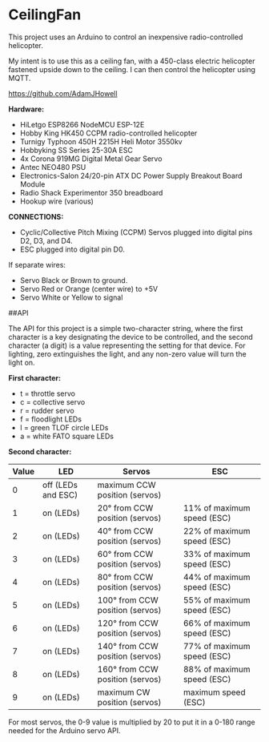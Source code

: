 # CeilingFan

This project uses an Arduino to control an inexpensive radio-controlled helicopter.

My intent is to use this as a ceiling fan, with a 450-class electric helicopter fastened upside down to the ceiling.  I can then control the helicopter using MQTT.

https://github.com/AdamJHowell

**Hardware:**
 - HiLetgo ESP8266 NodeMCU ESP-12E
 - Hobby King HK450 CCPM radio-controlled helicopter
 - Turnigy Typhoon 450H 2215H Heli Motor 3550kv
 - Hobbyking SS Series 25-30A ESC
 - 4x Corona 919MG Digital Metal Gear Servo
 - Antec NEO480 PSU
 - Electronics-Salon 24/20-pin ATX DC Power Supply Breakout Board Module
 - Radio Shack Experimentor 350 breadboard
 - Hookup wire (various)

**CONNECTIONS:**
 - Cyclic/Collective Pitch Mixing (CCPM) Servos plugged into digital pins D2, D3, and D4.
 - ESC plugged into digital pin D0.

If separate wires:
 - Servo Black or Brown to ground.
 - Servo Red or Orange (center wire) to +5V
 - Servo White or Yellow to signal

##API

The API for this project is a simple two-character string, where the first character is a key designating the device to be controlled, and the second character (a digit) is a value representing the setting for that device.
For lighting, zero extinguishes the light, and any non-zero value will turn the light on.

**First character:**
 - t = throttle servo
 - c = collective servo
 - r = rudder servo
 - f = floodlight LEDs
 - l = green TLOF circle LEDs
 - a = white FATO square LEDs

**Second character:**

| Value | LED | Servos | ESC |
|---|---|---|---|
| 0 | off (LEDs and ESC) | maximum CCW position (servos) |
| 1 | on (LEDs) | 20° from CCW position (servos) | 11% of maximum speed (ESC) |
| 2 | on (LEDs) | 40° from CCW position (servos) | 22% of maximum speed (ESC) |
| 3 | on (LEDs) | 60° from CCW position (servos) | 33% of maximum speed (ESC) |
| 4 | on (LEDs) | 80° from CCW position (servos) | 44% of maximum speed (ESC) |
| 5 | on (LEDs) | 100° from CCW position (servos) | 55% of maximum speed (ESC) |
| 6 | on (LEDs) | 120° from CCW position (servos) | 66% of maximum speed (ESC) |
| 7 | on (LEDs) | 140° from CCW position (servos) | 77% of maximum speed (ESC) |
| 8 | on (LEDs) | 160° from CCW position (servos) | 88% of maximum speed (ESC) |
| 9 | on (LEDs) | maximum CW position (servos) | maximum speed (ESC) |

For most servos, the 0-9 value is multiplied by 20 to put it in a 0-180 range needed for the Arduino servo API.
